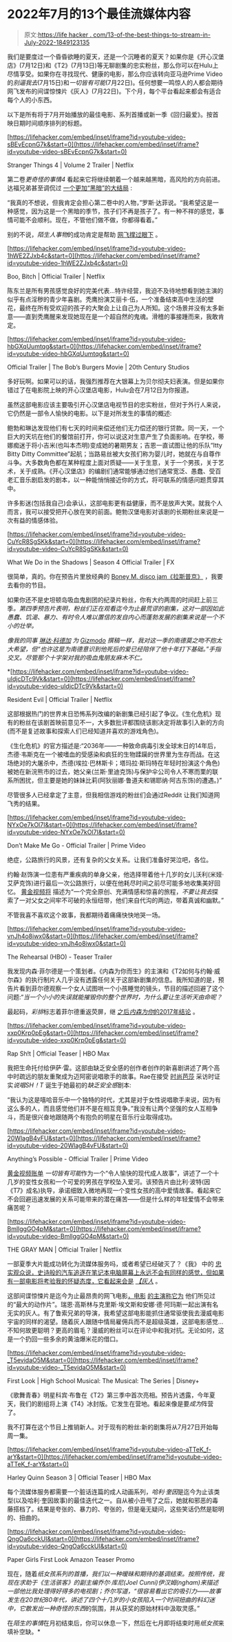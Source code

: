 # 2022年7月的13个最佳流媒体内容

> 原文:[https://life hacker . com/13-of-the-best-things-to-stream-in-July-2022-1849123135](https://lifehacker.com/13-of-the-best-things-to-stream-in-july-2022-1849123135)

我们是要度过一个昏昏欲睡的夏天，还是一个沉睡者的夏天？如果你是《开心汉堡店》(7月12日)和《T2》(7月13日)等无聊剧集的忠实粉丝，那么你可以在Hulu上尽情享受。如果你在寻找现代、健康的电影，那么你应该转向亚马逊Prime Video的*别逼我去*(7月15日)和*一切皆有可能*(7月22日)。任何想要一鸣惊人的人都会期待网飞发布的间谍惊悚片《灰人》(7月22日)。下个月，每个平台看起来都会有适合每个人的小东西。

以下是所有将于7月开始播放的最佳电影、系列首播或新一季《回归最爱》。按首映日期时间顺序排列的标题。

 [https://lifehacker.com/embed/inset/iframe?id=youtube-video-sBEvEcpnG7k&start=0](https://lifehacker.com/embed/inset/iframe?id=youtube-video-sBEvEcpnG7k&start=0)

<figcaption class="sc-1ptbguh-0 hxeMec caption">Stranger Things 4 | Volume 2 Trailer | Netflix</figcaption> 

第二卷*更奇怪的事情4* 看起来它将继续朝着一个越来越黑暗，高风险的方向前进。达福兄弟甚至调侃过 [一个更加“黑暗”的大结局](https://www.ign.com/articles/the-duffer-brothers-expect-a-dark-stranger-things-season-4-finale) :

“我真的不想说，但我肯定会担心第二卷中的人物，”罗斯·达菲说。“我希望这是一种感觉，因为这是一个黑暗的季节，孩子们不再是孩子了。有一种不祥的感觉，事情可能不会顺利。现在，不管他们做不做，你都得看着。”

别的不说，*陌生人事物*的成功肯定是帮助 [网飞撑过眼下](https://gizmodo.com/netflix-cuts-300-more-staff-amid-ongoing-financial-stru-1849101160) 。

 [https://lifehacker.com/embed/inset/iframe?id=youtube-video-1hWE2ZJxb4c&start=0](https://lifehacker.com/embed/inset/iframe?id=youtube-video-1hWE2ZJxb4c&start=0)

<figcaption class="sc-1ptbguh-0 hxeMec caption">Boo, Bitch | Official Trailer | Netflix</figcaption> 

陈东兰是所有男孩感觉良好的完美代表...特许经营，我迫不及待地想看到她主演的似乎有点淫秽的青少年喜剧。秃鹰扮演艾丽卡·伍，一个准备结束高中生活的壁花，最终在所有受欢迎的孩子的大聚会上让自己为人所知。这个场景并没有太多新意——直到秃鹰醒来发现她现在是一个超自然的鬼魂。滑稽的事接踵而来，我敢肯定。

 [https://lifehacker.com/embed/inset/iframe?id=youtube-video-hbGXqUumtqg&start=0](https://lifehacker.com/embed/inset/iframe?id=youtube-video-hbGXqUumtqg&start=0)

<figcaption class="sc-1ptbguh-0 hxeMec caption">Official Trailer | The Bob’s Burgers Movie | 20th Century Studios</figcaption> 

多好玩啊。如果可以的话，我强烈推荐在大银幕上为贝尔彻夫妇表演。但是如果你错过了在电影院上映的开心汉堡店电影，Hulu会在7月12日为你报道。

虽然这部电影应该主要吸引开心汉堡店电视节目的忠实粉丝，但对于外行人来说，它仍然是一部令人愉快的电影。以下是对所发生的事情的概述:

鲍勃和琳达发现他们有七天的时间来偿还他们无力偿还的银行贷款。同一天，一个巨大的天坑在他们的餐馆前打开，你可以说这对生意产生了负面影响。在学校，蒂娜痴迷于将小吉米(也叫本杰明)变成她的暑期男友；吉恩一直试图让他的乐队“Itty Bitty Ditty Committee”起航；当路易丝被大女孩们称为婴儿时，她就在与自尊作斗争。大多数角色都在某种程度上面对质疑——关于生意，关于一个男孩，关于艺术，关于成熟。《开心汉堡店》的编剧们通常能够通过他们通常宽泛、愚蠢、受百老汇音乐剧启发的剧本，以一种能悄悄接近你的方式，将可联系的情感问题贯穿其中。

许多影迷(包括我自己)会承认，这部电影更有益健康，而不是放声大笑。就我个人而言，我可以接受把开心放在笑的前面。鲍勃汉堡电影对该剧的长期粉丝来说是一次有益的情感体验。

 [https://lifehacker.com/embed/inset/iframe?id=youtube-video-CuYcR8SgSKk&start=0](https://lifehacker.com/embed/inset/iframe?id=youtube-video-CuYcR8SgSKk&start=0)

<figcaption class="sc-1ptbguh-0 hxeMec caption">What We Do in the Shadows | Season 4 Official Trailer | FX</figcaption> 

很简单，真的。你在预告片里放经典的 [Boney M. disco jam《拉斯普京》](https://www.youtube.com/watch?v=16y1AkoZkmQ) ，我要去看你的节目。

如果你还不是史坦顿岛吸血鬼剧团的纪录片粉丝，你有大约两周的时间赶上前三季[](https://gizmodo.com/what-we-do-in-the-shadows-fx-hulu-harvey-guillen-matt-b-1849025425)*。第四季预告片表明，粉丝们正在观看迄今为止最荒谬的剧集，这对一部因如此愚蠢、饥渴、暴力、有时令人难以置信的发自内心而蓬勃发展的剧集来说是一个不小的壮举。*

*像我的同事 [琳达·科德加](https://twitter.com/lincodega?lang=en) 为 [Gizmodo](https://gizmodo.com/what-we-do-in-the-shadows-season-4-fx-hulu-jermaine-cle-1849098717) 撰稿一样，我对这一季的南德莫之吻不抱太大希望，但“也许这是为南德意识到他死后的爱已经陪伴了他十年打下基础。”手指交叉。尽管那个十字架对我的吸血鬼朋友麻木不仁。*

 *[https://lifehacker.com/embed/inset/iframe?id=youtube-video-uIdjcDTc9Vk&start=0](https://lifehacker.com/embed/inset/iframe?id=youtube-video-uIdjcDTc9Vk&start=0)

<figcaption class="sc-1ptbguh-0 hxeMec caption">Resident Evil | Official Trailer | Netflix</figcaption> 

这部根据热门的世界末日恐怖系列改编的新剧集已经引起了争议。《生化危机》现有的粉丝在该剧首映前意见不一，大多数批评都围绕该剧决定将故事引入新的方向(而不是复述故事和探索人们已经知道并喜欢的游戏角色)。

《生化危机》的官方描述是:“2036年——一种致命病毒引发全球末日的14年后，杰德·韦斯克在一个被嗜血的受感染和疯狂的生物蹂躏的世界里为生存而战。在这场绝对的大屠杀中，杰德(埃拉·巴林斯卡；塔玛拉·斯玛特在年轻时扮演这个角色)被她在新浣熊市的过去，她父亲(兰斯·里迪克饰)与保护伞公司令人不寒而栗的联系所困扰，但主要是她的妹妹比莉(阿狄丽娜·鲁道夫和锡耶纳·阿古东饰)的遭遇。)”

尽管很多人已经拿定了主意，但我相信游戏的粉丝们会通过Reddit 让我们知道网飞秀的结果。

 [https://lifehacker.com/embed/inset/iframe?id=youtube-video-NYxOe7kOl7I&start=0](https://lifehacker.com/embed/inset/iframe?id=youtube-video-NYxOe7kOl7I&start=0)

<figcaption class="sc-1ptbguh-0 hxeMec caption">Don’t Make Me Go - Official Trailer | Prime Video</figcaption> 

绝症，公路旅行的风景，还有复杂的父女关系。让我们准备好哭泣吧，各位。

约翰·赵饰演一位患有严重疾病的单身父亲，他选择带着他十几岁的女儿沃利(米娅·艾萨克饰)进行最后一次公路旅行，以便在他耗尽时间之前尽可能多地收集美好回忆。 [黄金视频将](https://youtu.be/NYxOe7kOl7I) 描述为“一个完全原创、充满情感和惊喜的旅程，*不要让我去*探索了一对父女之间牢不可破的永恒纽带，他们来自代沟的两边，带着真诚和幽默。”

不管我喜不喜欢这个故事，我都期待着痛痛快快地哭一场。

 [https://lifehacker.com/embed/inset/iframe?id=youtube-video-vnJh4o8iwx0&start=0](https://lifehacker.com/embed/inset/iframe?id=youtube-video-vnJh4o8iwx0&start=0)

<figcaption class="sc-1ptbguh-0 hxeMec caption">The Rehearsal (HBO) - Teaser Trailer</figcaption> 

我发现内森·菲尔德是一个策划者。《内森为你而生》的主演和《T2如何与约翰·威尔森》的执行制片人几乎没有透露任何关于这部新剧集的信息。我所知道的是，预告片看到菲尔德观察一个女人试图哄一个小孩睡觉的镜头，节目的描述回避了这个问题:“*当一个小小的失误就能摧毁你的整个世界时，为什么要让生活听天由命呢？*

最起码，*彩排*标志着菲尔德重返荧屏，继 [之后*内森为你*的2017年结论](https://pitchfork.com/news/nathan-for-you-coming-to-an-end/) 。

 [https://lifehacker.com/embed/inset/iframe?id=youtube-video-xxp0Krp0pEg&start=0](https://lifehacker.com/embed/inset/iframe?id=youtube-video-xxp0Krp0pEg&start=0)

<figcaption class="sc-1ptbguh-0 hxeMec caption">Rap Sh!t | Official Teaser | HBO Max</figcaption> 

我把生命托付给伊萨·雷。这部由缺乏安全感的创作者创作的新喜剧讲述了两个高中时疏远的朋友重聚成为迈阿密说唱歌手的故事。Rae在接受 [时尚芭莎](https://www.harpersbazaar.com/culture/film-tv/a39818691/first-look-hbo-rap-shit-cast-issa-rae-interview/) 采访时证实*说唱SH！T* 诞生于她最初的*缺乏安全感*剧本:

“我认为这是嘻哈音乐中一个独特的时代，尤其是对于女性说唱歌手来说，因为有这么多的人，而且感觉他们并不是在相互竞争。”我没有让两个坚强的女人互相争斗，而是很兴奋地跟随两个有抱负的明星在音乐行业取得成功。

 [https://lifehacker.com/embed/inset/iframe?id=youtube-video-20WlagB4vFU&start=0](https://lifehacker.com/embed/inset/iframe?id=youtube-video-20WlagB4vFU&start=0)

<figcaption class="sc-1ptbguh-0 hxeMec caption">Anything’s Possible - Official Trailer | Prime Video</figcaption> 

[黄金视频账单](https://youtu.be/20WlagB4vFU) *一切皆有可能*作为一个“令人愉快的现代成人故事”，讲述了一个十几岁的变性女孩和一个可爱的男孩在学校坠入爱河。该预告片由比利·波特(因《T7》成名)执导，承诺细致入微地再现一个变性女孩的高中爱情故事。看起来它不会回避迅速发展的关系可能带来的潜在痛苦——但是什么样的年轻爱情不会带来痛苦呢？

 [https://lifehacker.com/embed/inset/iframe?id=youtube-video-BmllggGO4pM&start=0](https://lifehacker.com/embed/inset/iframe?id=youtube-video-BmllggGO4pM&start=0)

<figcaption class="sc-1ptbguh-0 hxeMec caption">THE GRAY MAN | Official Trailer | Netflix</figcaption> 

一部夏季大片能成功转化为流媒体服务吗，或者希望已经破灭了？《我》 中的 [忠实观众说，史诗般的汽车追逐在笔记本电脑屏幕上永远不会有同样的感觉，但如果有一部电影将考验我的怀疑态度，它看起来会是](https://www.youtube.com/watch?v=KiEeIxZJ9x0) [*【灰人*](https://www.youtube.com/watch?v=BmllggGO4pM) 。

这部间谍惊悚片是迄今为止最昂贵的网飞电影[，电影](https://www.indiewire.com/2020/07/gray-man-russo-bros-most-expensive-netflix-film-1234574707/) [的主演称它为](https://www.indiewire.com/2022/06/rege-jean-page-physically-shook-the-gray-man-1234735320/) 他们所见过的“最大的动作片”。瑞恩·高斯林与克里斯·埃文斯和安娜·德·阿玛斯一起出演有名无实的灰人。有了鲁索兄弟的导演，我希望这部电影能抓住通常驱使我去漫威电影宇宙的同样的渴望。随着灰人跟随中情局雇佣兵而不是超级英雄，这部电影感觉...不知何故更聪明？更高的眉毛？漫威的粉丝可以在评论中和我对抗。无论如何，这是一个扔回一些多余的黄油爆米花的借口。

 [https://lifehacker.com/embed/inset/iframe?id=youtube-video-_T5evidaO5M&start=0](https://lifehacker.com/embed/inset/iframe?id=youtube-video-_T5evidaO5M&start=0)

<figcaption class="sc-1ptbguh-0 hxeMec caption">First Look | High School Musical: The Musical: The Series | Disney+</figcaption> 

《歌舞青春》明星科宾·布鲁在《T2》第三季中首次亮相。预告片透露，今年夏天，我们的剧组将上演《T4》冰封版。它发生在营地。看起来像是要*成为*阵营了。

我不打算在这个节目上推销新人。对于现有的粉丝:新的剧集将从7月27日开始每周一集。

 [https://lifehacker.com/embed/inset/iframe?id=youtube-video-aTTeK_f-arY&start=0](https://lifehacker.com/embed/inset/iframe?id=youtube-video-aTTeK_f-arY&start=0)

<figcaption class="sc-1ptbguh-0 hxeMec caption">Harley Quinn Season 3 | Official Teaser | HBO Max</figcaption> 

每个流媒体服务都需要一个脏话连篇的成人动画系列，*哈利·奎因*是迄今为止该类型(以及哈利·奎因故事)的最佳迭代之一。自从被小丑甩了之后，她就和邪恶的毒藤搭档了。结果是夸张的、暴力的、夸张的，但是毫无疑问，这些笑话仍然是聪明的、扭曲的。

 [https://lifehacker.com/embed/inset/iframe?id=youtube-video-QngOa6cckUI&start=0](https://lifehacker.com/embed/inset/iframe?id=youtube-video-QngOa6cckUI&start=0)

<figcaption class="sc-1ptbguh-0 hxeMec caption">Paper Girls First Look Amazon Teaser Promo</figcaption> 

现在，随着*纸女孩系列的首播，*我们以一种暧昧和期待的基调结束。按照传统，我现在求助于《生活骇客》的副主编乔尔·库尼(Joel Cunni)伊汉姆(ngham)来描述一部他比我处理得好得多的电视剧；乔尔写道，“很容易看出它的吸引力——故事发生在20世纪80年代，讲述了四个十几岁的小女孩陷入一个时间扭曲的科幻迷中，它散发出一种*奇怪的东西*的氛围，并从获奖的原始材料中汲取灵感。”

在*陌生的事情*在月初结束后，你可以休息一下，然后在七月即将结束时用*纸女孩*来填补空缺。*
